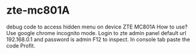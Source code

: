 # zte-mc801A
debug code to access hidden menu on device ZTE MC801A
How to use?
Use google chrome incognito mode. Login to zte admin panel default url 192.168.0.1 and password is admin
F12 to inspect.
In console tab paste the code
Profit.
